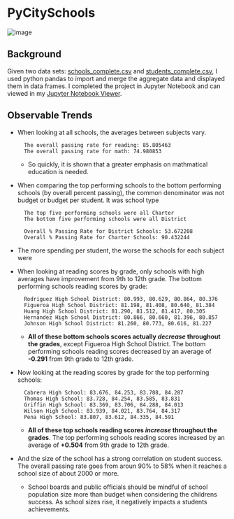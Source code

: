 # PyCitySchools
![image](https://user-images.githubusercontent.com/62668061/123714088-aeae5080-d843-11eb-932d-cab5eb557965.png)
## Background
Given two data sets: [schools_complete.csv](https://github.com/rflammia-py/pandas-challenge/blob/main/PyCitySchools/Resources/schools_complete.csv) and [students_complete.csv](https://github.com/rflammia-py/pandas-challenge/blob/main/PyCitySchools/Resources/students_complete.csv), I used python pandas to import and merge the aggregate data and displayed them in data frames. I completed the project in Jupyter Notebook and can viewed in my [Jupyter Notebook Viewer](https://nbviewer.jupyter.org/github/rflammia-py/pandas-challenge/blob/main/PyCitySchools/PyCitySchools_starter.ipynb).


## Observable Trends

- When looking at all schools, the averages between subjects vary. 
    
        The overall passing rate for reading: 85.805463
        The overall passing rate for math: 74.980853
    
  - So quickly, it is shown that a greater emphasis on mathmatical education is needed. 

- When comparing the top performing schools to the bottom performing schools (by overall percent passing), the common denominator was not budget or budget per student. It was school type 
    
        The top five performing schools were all Charter
        The bottom five performing schools were all District
        
        Overall % Passing Rate for District Schools: 53.672208
        Overall % Passing Rate for Charter Schools: 90.432244

- The more spending per student, the worse the schools for each subject were
- When looking at reading scores by grade, only schools with high averages have improvement from 9th to 12th grade. The bottom performing schools reading scores by grade:
               
        Rodriguez High School District: 80.993, 80.629, 80.864, 80.376
        Figueroa High School District: 81.198, 81.408, 80.640, 81.384
        Huang High School District: 81.290, 81.512, 81.417, 80.305
        Hernandez High School District: 80.866, 80.660, 81.396, 80.857
        Johnson High School	District: 81.260, 80.773, 80.616, 81.227
  
    - **All of these bottom schools scores actually _decrease_ throughout the grades**, except Figueroa High School District. The bottom performing schools reading scores decreased by an average of **-0.291** from 9th grade to 12th grade. 
- Now looking at the reading scores by grade for the top performing schools:
               
        Cabrera High School: 83.676, 84.253, 83.788, 84.287
        Thomas High School: 83.728, 84.254, 83.585, 83.831
        Griffin High School: 83.369, 83.706, 84.288, 84.013
        Wilson High School: 83.939, 84.021, 83.764, 84.317
        Pena High School: 83.807, 83.612, 84.335, 84.591
  
    - **All of these top schools reading scores _increase_ throughout the grades**. The top performing schools reading scores increased by an average of **+0.504** from 9th grade to 12th grade. 
 
- And the size of the school has a strong correlation on student success. The overall passing rate goes from aroun 90% to 58% when it reaches a school size of about 2000 or more. 
  - School boards and public officials should be mindful of school population size more than budget when considering the childrens success. As school sizes rise, it negatively impacts a students achievements.
